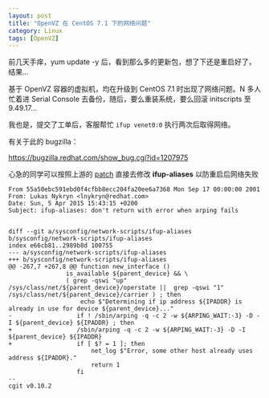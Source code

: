 ```yaml
---
layout: post
title: "OpenVZ 在 CentOS 7.1 下的网络问题"
category: Linux
tags: [OpenVZ]
---
```


前几天手痒，yum update -y 后，看到那么多的更新包，想了下还是重启好了，结果...

基于 OpenVZ 容器的虚拟机，均在升级到 CentOS 7.1 时出现了网络问题。N 多人忙着进 Serial Console 去备份，随后，要么重装系统，要么回滚 initscripts 至 9.49.17...

我也是，提交了工单后，客服帮忙 `ifup venet0:0` 执行两次后取得网络。

<!-- more -->
有关于此的 bugzilla：

<https://bugzilla.redhat.com/show_bug.cgi?id=1207975>

心急的同学可以按照上游的 [patch](https://git.fedorahosted.org/cgit/initscripts.git/patch/?id=55a50ebc591ebd0f4cfbb8ecc204fa20ee6a7368) 直接去修改 **ifup-aliases** 以防重启后网络失败

```
From 55a50ebc591ebd0f4cfbb8ecc204fa20ee6a7368 Mon Sep 17 00:00:00 2001
From: Lukas Nykryn <lnykryn@redhat.com>
Date: Sun, 5 Apr 2015 15:43:15 +0200
Subject: ifup-aliases: don't return with error when arping fails


diff --git a/sysconfig/network-scripts/ifup-aliases b/sysconfig/network-scripts/ifup-aliases
index e66cb81..2989b8d 100755
--- a/sysconfig/network-scripts/ifup-aliases
+++ b/sysconfig/network-scripts/ifup-aliases
@@ -267,7 +267,8 @@ function new_interface ()
                is_available ${parent_device} && \
                ( grep -qswi "up" /sys/class/net/${parent_device}/operstate ||  grep -qswi "1" /sys/class/net/${parent_device}/carrier ) ; then
                    echo $"Determining if ip address ${IPADDR} is already in use for device ${parent_device}..."
-				   if ! /sbin/arping -q -c 2 -w ${ARPING_WAIT:-3} -D -I ${parent_device} ${IPADDR} ; then
+				   /sbin/arping -q -c 2 -w ${ARPING_WAIT:-3} -D -I ${parent_device} ${IPADDR}
+				   if [ $? = 1 ]; then
 					   net_log $"Error, some other host already uses address ${IPADDR}."
 					   return 1
 				   fi
-- 
cgit v0.10.2
```
